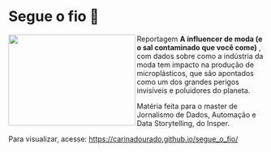 # Segue o fio 🧵

<div>
   <img align="left" width="250" height="180" src='https://img.freepik.com/fotos-premium/a-ideia-e-um-fio-emaranhado-novelo-de-la-vermelha_372197-194.jpg'>
   
   Reportagem <b>A influencer de moda (e o sal contaminado que você come)</b> , com dados sobre como a indústria da moda tem impacto na produção de microplásticos, que são apontados como um dos grandes perigos invisíveis e poluidores do planeta.<br>
   
   Matéria feita para o master de Jornalismo de Dados, Automação e Data Storytelling, do Insper.<br>
   
   Para visualizar, acesse: https://carinadourado.github.io/segue_o_fio/

</div>


